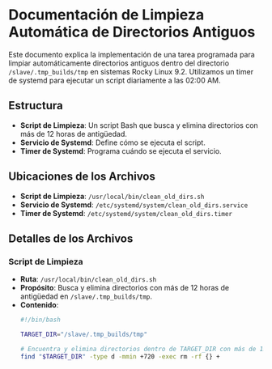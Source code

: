 # Documentación de Limpieza Automática de Directorios Antiguos

Este documento explica la implementación de una tarea programada para limpiar automáticamente directorios antiguos dentro del directorio `/slave/.tmp_builds/tmp` en sistemas Rocky Linux 9.2. Utilizamos un timer de systemd para ejecutar un script diariamente a las 02:00 AM.

## Estructura

- **Script de Limpieza**: Un script Bash que busca y elimina directorios con más de 12 horas de antigüedad.
- **Servicio de Systemd**: Define cómo se ejecuta el script.
- **Timer de Systemd**: Programa cuándo se ejecuta el servicio.

## Ubicaciones de los Archivos

- **Script de Limpieza**: `/usr/local/bin/clean_old_dirs.sh`
- **Servicio de Systemd**: `/etc/systemd/system/clean_old_dirs.service`
- **Timer de Systemd**: `/etc/systemd/system/clean_old_dirs.timer`

## Detalles de los Archivos

### Script de Limpieza

- **Ruta**: `/usr/local/bin/clean_old_dirs.sh`
- **Propósito**: Busca y elimina directorios con más de 12 horas de antigüedad en `/slave/.tmp_builds/tmp`.
- **Contenido**:
  ```bash
  #!/bin/bash

  TARGET_DIR="/slave/.tmp_builds/tmp"

  # Encuentra y elimina directorios dentro de TARGET_DIR con más de 12 horas de antigüedad
  find "$TARGET_DIR" -type d -mmin +720 -exec rm -rf {} +
```